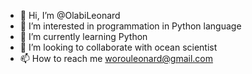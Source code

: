 - 👋 Hi, I’m @OlabiLeonard
- 👀 I’m interested in programmation in Python language
- 🌱 I’m currently learning Python
- 💞️ I’m looking to collaborate with ocean scientist
- 📫 How to reach me worouleonard@gmail.com

<!---
OlabiLeonard/OlabiLeonard is a ✨ special ✨ repository because its `README.md` (this file) appears on your GitHub profile.
You can click the Preview link to take a look at your changes.
--->
